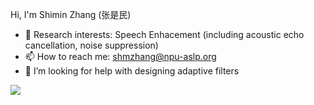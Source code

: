 
 Hi, I'm Shimin Zhang (张是民) 
- 📕 Research interests: Speech Enhacement (including acoustic echo cancellation, noise suppression)
- 📫 How to reach me: shmzhang@npu-aslp.org
- 🤔 I’m looking for help with designing adaptive filters
 
 <img src="https://github-readme-stats.vercel.app/api?username=echocatzh&show_icons=true&hide=issues&theme=dark&hide_title=false" />

<!--
- 🔭 I’m currently working on ...
- 🌱 I’m currently learning ...
- 👯 I’m looking to collaborate on ...
- 🤔 I’m looking for help with ...
- 💬 Ask me about ...
- 📫 How to reach me: ...
- 😄 Pronouns: ...
- ⚡ Fun fact: ... 
-->
